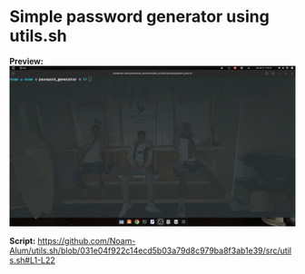 # Simple password generator using utils.sh

**Preview:**
![img](password_generator.gif)

**Script:**
https://github.com/Noam-Alum/utils.sh/blob/031e04f922c14ecd5b03a79d8c979ba8f3ab1e39/src/utils.sh#L1-L22
